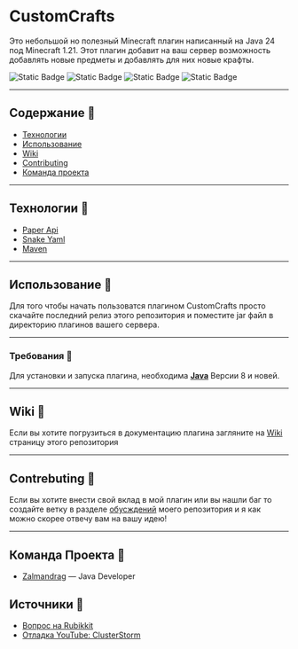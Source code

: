 # CustomCrafts
Это небольшой но полезный Minecraft плагин написанный на Java 24 под Minecraft 1.21.
Этот плагин добавит на ваш сервер возможность добавлять новые предметы и добавлять для них новые крафты.

![Static Badge](https://img.shields.io/badge/Minecraft%20%D0%92%D0%B5%D1%80%D1%81%D0%B8%D1%8F%3A%201.21.x-red) ![Static Badge](https://img.shields.io/badge/%D0%9D%D0%B5%D0%BE%D0%B1%D1%85%D0%BE%D0%B4%D0%B8%D0%BC%D0%B0%D1%8F%20%D0%92%D0%B5%D1%80%D1%81%D0%B8%D1%8F%20Java%3A%208%2B-blue) ![Static Badge](https://img.shields.io/badge/%D0%90%D0%BA%D1%82%D1%83%D0%B0%D0%BB%D1%8C%D0%BD%D0%B0%D1%8F%20%D0%92%D0%B5%D1%80%D1%81%D0%B8%D1%8F%20%D0%A0%D0%B5%D0%BB%D0%B8%D0%B7%D0%B0%3A%201.0-blude) ![Static Badge](https://img.shields.io/badge/%D0%A2%D1%80%D0%B5%D0%B1%D1%83%D0%B5%D0%BC%D0%BE%D0%B5%20%D1%8F%D0%B4%D1%80%D0%BE%20%D1%81%D0%B5%D1%80%D0%B2%D0%B5%D1%80%D0%B0%3A%20Paper%20%D0%B8%D0%BB%D0%B8%20%D0%B5%D0%B3%D0%BE%20%D1%84%D0%BE%D1%80%D0%BA%D0%B8-purple%20)


___
## Содержание :book:
- [Технологии](#технологии)
- [Использование](#Использование)
- [Wiki](#Wiki)
- [Contributing](#contributing)
- [Команда проекта](#команда-проекта)
___
## Технологии :rocket:
- [Paper Api](https://papermc.io/)
- [Snake Yaml](https://bitbucket.org/snakeyaml/snakeyaml/src/master/)
- [Maven](https://maven.apache.org/)

___
## Использование :wrench:
Для того чтобы начать пользоватся плагином CustomCrafts просто скачайте последний релиз этого репозитория и поместите jar файл в директорию плагинов вашего сервера.

___
### Требования :pushpin:
Для установки и запуска плагина, необходима [**Java**](https://www.java.com/) Версии 8 и новей.
___
## Wiki :green_book:
Если вы хотите погрузиться в документацию плагина загляните на [Wiki](https://github.com/Zalmandrag/CustomCrafts/wiki) страницу этого репозитория
___
## Contrebuting :art:
Если вы хотите внести свой вклад в мой плагин  или вы нашли баг то создайте ветку в разделе [обусждений](https://github.com/Zalmandrag/CustomCrafts/discussions) моего репозитория и я как можно скорее отвечу вам на вашу идею!
___
## Команда Проекта :shirt:

- [Zalmandrag](https://github.com/Zalmandrag) — Java Developer

## Источники :closed_book:
- [Вопрос на Rubikkit](https://rubukkit.org/threads/sozdanie-kastomnyx-kraftov.175515/)
- [Отладка YouTube: ClusterStorm](https://www.youtube.com/watch?v=dUPOXSAZsf0) 
